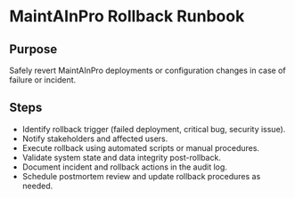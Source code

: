 # MaintAInPro Rollback Runbook

## Purpose

Safely revert MaintAInPro deployments or configuration changes in case of
failure or incident.

## Steps

- Identify rollback trigger (failed deployment, critical bug, security issue).
- Notify stakeholders and affected users.
- Execute rollback using automated scripts or manual procedures.
- Validate system state and data integrity post-rollback.
- Document incident and rollback actions in the audit log.
- Schedule postmortem review and update rollback procedures as needed.
